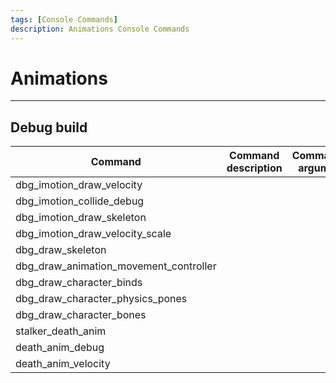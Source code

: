 ```yaml
---
tags: [Console Commands]
description: Animations Console Commands
---
```


# Animations

___

## Debug build

| Command | Command description | Command's argument |
|---|---|---|
| dbg_imotion_draw_velocity |  |  |
| dbg_imotion_collide_debug |  |  |
| dbg_imotion_draw_skeleton |  |  |
| dbg_imotion_draw_velocity_scale |  |  |
| dbg_draw_skeleton |  |  |
| dbg_draw_animation_movement_controller |  |  |
| dbg_draw_character_binds |  |  |
| dbg_draw_character_physics_pones |  |  |
| dbg_draw_character_bones |  |  |
| stalker_death_anim |  |  |
| death_anim_debug |  |  |
| death_anim_velocity |  |  |
